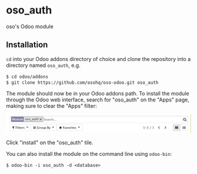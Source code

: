 # oso_auth

oso's Odoo module

## Installation

`cd` into your Odoo addons directory of choice and clone the repository
into a directory named `oso_auth`, e.g.

```shell
$ cd odoo/addons
$ git clone https://github.com/osohq/oso-odoo.git oso_auth
```

The module should now be in your Odoo addons path. To install the module through the Odoo web interface,
search for "oso_auth" on the "Apps" page, making sure to clear the "Apps" filter:

![The odoo search box](odoo_search.png)

Click "install" on the "oso_auth" tile.

You can also install the module on the command line using `odoo-bin`:

```shell
$ odoo-bin -i oso_auth -d <database>
```
